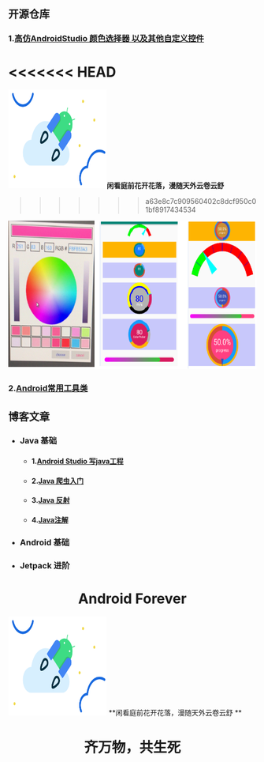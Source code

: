 ## 开源仓库 

### 1.[高仿AndroidStudio 颜色选择器 以及其他自定义控件](https://github.com/zhanpple/colorPicker)

<<<<<<< HEAD
=======
<img src=".\file\hero.svg" width = "200" height = "200"/>**闲看庭前花开花落，漫随天外云卷云舒** 
>>>>>>> a63e8c7c909560402c8dcf950c01bf8917434534


<img src=".\file\color_picker.png" height = "300"/>




###  2.[Android常用工具类](https://github.com/zhanpple/utils)




## 博客文章

- ### Java 基础
  - #### 1.[Android Studio 写java工程](https://juejin.im/post/6844904045274988551)

  - #### 2.[Java 爬虫入门](https://juejin.im/post/6844904104406286350)

  - #### 3.[Java 反射](https://juejin.im/user/483440848288045)

  - #### 4.[Java注解 ](https://juejin.im/post/6868557848591204360)

- ### Android 基础

- ###  Jetpack 进阶










# <center>Android Forever </center>

<img src=".\file\hero.svg" width = "200" height = "200"/> **闲看庭前花开花落，漫随天外云卷云舒 ** 

# <center> 齐万物，共生死 </center>

